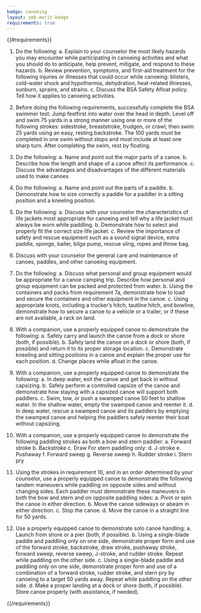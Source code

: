 ```yaml
---
badge: canoeing
layout: smb-merit-badge
requirements: true
---
```


{{#requirements}}
1. Do the following:
    a. Explain to your counselor the most likely hazards you may encounter while participating in canoeing activities and what you should do to anticipate, help prevent, mitigate, and respond to these hazards.
    b. Review prevention, symptoms, and first-aid treatment for the following injuries or illnesses that could occur while canoeing: blisters, cold-water shock and hypothermia, dehydration, heat-related illnesses, sunburn, sprains, and strains.
    c. Discuss the BSA Safety Afloat policy. Tell how it applies to canoeing activities.

2. Before doing the following requirements, successfully complete the BSA swimmer test: Jump feetfirst into water over the head in depth. Level off and swim 75 yards in a strong manner using one or more of the following strokes: sidestroke, breaststroke, trudgen, or crawl; then swim 25 yards using an easy, resting backstroke. The 100 yards must be completed in one swim without stops and must include at least one sharp turn. After completing the swim, rest by floating.

3. Do the following:
    a. Name and point out the major parts of a canoe.
    b. Describe how the length and shape of a canoe affect its performance.
    c. Discuss the advantages and disadvantages of the different materials used to make canoes.

4. Do the following:
    a. Name and point out the parts of a paddle.
    b. Demonstrate how to size correctly a paddle for a paddler in a sitting position and a kneeling position.

5. Do the following:
    a. Discuss with your counselor the characteristics of life jackets most appropriate for canoeing and tell why a life jacket must always be worn while paddling.
    b. Demonstrate how to select and properly fit the correct size life jacket.
    c. Review the importance of safety and rescue equipment such as a sound signal device, extra paddle, sponge, bailer, bilge pump, rescue sling, ropes and throw bag.

6. Discuss with your counselor the general care and maintenance of canoes, paddles, and other canoeing equipment.

7. Do the following:
    a. Discuss what personal and group equipment would be appropriate for a canoe camping trip. Describe how personal and group equipment can be packed and protected from water.
    b. Using the containers and packs from requirement 7a, demonstrate how to load and secure the containers and other equipment in the canoe.
    c. Using appropriate knots, including a trucker’s hitch, tautline hitch, and bowline, demonstrate how to secure a canoe to a vehicle or a trailer, or if these are not available, a rack on land.

8. With a companion, use a properly equipped canoe to demonstrate the following:
    a. Safely carry and launch the canoe from a dock or shore (both, if possible).
    b. Safely land the canoe on a dock or shore (both, if possible) and return it to its proper storage location.
    c. Demonstrate kneeling and sitting positions in a canoe and explain the proper use for each position.
    d. Change places while afloat in the canoe.

9. With a companion, use a properly equipped canoe to demonstrate the following:
    a. In deep water, exit the canoe and get back in without capsizing.
    b. Safely perform a controlled capsize of the canoe and demonstrate how staying with a capsized canoe will support both paddlers.
    c. Swim, tow, or push a swamped canoe 50 feet to shallow water. In the shallow water, empty the swamped canoe and reenter it.
    d. In deep water, rescue a swamped canoe and its paddlers by emptying the swamped canoe and helping the paddlers safely reenter their boat without capsizing.

10. With a companion, use a properly equipped canoe to demonstrate the following paddling strokes as both a bow and stern paddler:
    a. Forward stroke
    b. Backstroke
    c. Draw
    For stern paddling only:
    d. J-stroke
    e. Pushaway
    f. Forward sweep
    g. Reverse sweep
    h. Rudder stroke
    i. Stern pry

11. Using the strokes in requirement 10, and in an order determined by your counselor, use a properly equipped canoe to demonstrate the following tandem maneuvers while paddling on opposite sides and without changing sides. Each paddler must demonstrate these maneuvers in both the bow and stern and on opposite paddling sides:
    a. Pivot or spin the canoe in either direction.
    b. Move the canoe sideways or abeam in either direction.
    c. Stop the canoe.
    d. Move the canoe in a straight line for 50 yards.

12. Use a properly equipped canoe to demonstrate solo canoe handling:
    a. Launch from shore or a pier (both, if possible).
    b. Using a single-blade paddle and paddling only on one side, demonstrate proper form and use of the forward stroke, backstroke, draw stroke, pushaway stroke, forward sweep, reverse sweep, J-stroke, and rudder stroke. Repeat while paddling on the other side.
    c. Using a single-blade paddle and paddling only on one side, demonstrate proper form and use of a combination of a forward stroke, rudder stroke, and stern pry by canoeing to a target 50 yards away. Repeat while paddling on the other side.
    d. Make a proper landing at a dock or shore (both, if possible). Store canoe properly (with assistance, if needed).

{{/requirements}}
